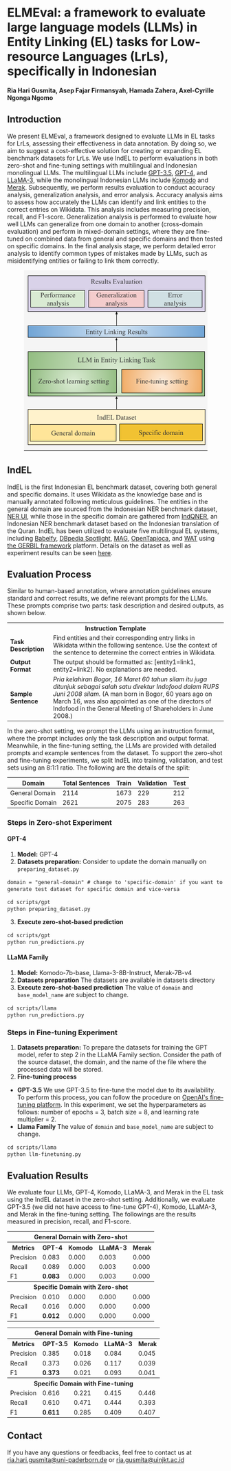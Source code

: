 # ELMEval: a framework to evaluate large language models (LLMs) in Entity Linking (EL) tasks for Low-resource Languages (LrLs), specifically in Indonesian
**Ria Hari Gusmita, Asep Fajar Firmansyah, Hamada Zahera, Axel-Cyrille Ngonga Ngomo**

## Introduction
We present ELMEval, a framework designed to evaluate LLMs in EL tasks for LrLs, assessing their effectiveness in data annotation. By doing so, we aim to suggest a cost-effective solution for creating or expanding EL benchmark datasets for LrLs. We use IndEL to perform evaluations in both zero-shot and fine-tuning settings with multilingual and Indonesian monolingual LLMs. The multilingual LLMs include [GPT-3.5](https://platform.openai.com/docs/models/gpt-4-turbo-and-gpt-4), [GPT-4](https://platform.openai.com/docs/models/gpt-4-turbo-and-gpt-4), and [LLaMA-3](https://huggingface.co/meta-llama/Meta-Llama-3-8B-Instruct), while the monolingual Indonesian LLMs include [Komodo](https://huggingface.co/Yellow-AI-NLP/komodo-7b-base) and [Merak](https://huggingface.co/Ichsan2895/Merak-7B-v4-GGUF). Subsequently, we perform results evaluation to conduct accuracy analysis, generalization analysis, and error analysis. Accuracy analysis aims to assess how accurately the LLMs can identify and link entities to the correct entries on Wikidata. This analysis includes measuring precision, recall, and F1-score. Generalization analysis is performed to evaluate how well LLMs can generalize from one domain to another (cross-domain evaluation) and perform in mixed-domain settings, where they are fine-tuned on combined data from general and specific domains and then tested on specific domains. In the final analysis stage, we perform detailed error analysis to identify common types of mistakes made by LLMs, such as misidentifying entities or failing to link them correctly.

<p align="center">
<img src="images/Evaluation-framework.png">
</p>

## IndEL
IndEL is the first Indonesian EL benchmark dataset, covering both general and specific domains. It uses Wikidata as the knowledge base and is manually annotated following meticulous guidelines. The entities in the general domain are sourced from the Indonesian NER benchmark dataset, [NER UI](https://github.com/indolem/indolem/tree/main/ner/data/nerui), while those in the specific domain are gathered from [IndQNER](https://github.com/dice-group/IndQNER/tree/main/datasets), an Indonesian NER benchmark dataset based on the Indonesian translation of the Quran. IndEL has been utilized to evaluate five multilingual EL systems, including [Babelfy](http://babelfy.org/), [DBpedia Spotlight](https://www.dbpedia-spotlight.org/), [MAG](https://github.com/dice-group/AGDISTIS), [OpenTapioca](https://github.com/opentapioca/opentapioca), and [WAT](https://sobigdata.d4science.org/web/tagme/wat-api) using [the GERBIL framework](https://gerbil.aksw.org/gerbil/) platform. Details on the dataset as well as experiment results can be seen [here](https://github.com/dice-group/IndEL). 

## Evaluation Process

Similar to human-based annotation, where annotation guidelines ensure standard and correct results, we define relevant prompts for the LLMs. These prompts comprise two parts: task description and desired outputs, as shown below.

<table>
  <tr>
    <th colspan="2" style="text-align:center">Instruction Template</th>
  </tr>
  <tr>
    <td><strong>Task Description</strong></td>
    <td>Find entities and their corresponding entry links in Wikidata within the following sentence. Use the context of the sentence to determine the correct entries in Wikidata.</td>
  </tr>
  <tr>
    <td><strong>Output Format</strong></td>
    <td>The output should be formatted as: [entity1=link1, entity2=link2]. No explanations are needed.</td>
  </tr>
  <tr>
    <td><strong>Sample Sentence</strong></td>
    <td><i>Pria kelahiran Bogor, 16 Maret 60 tahun silam itu juga ditunjuk sebagai salah satu direktur Indofood dalam RUPS Juni 2008 silam.</i> (A man born in Bogor, 60 years ago on March 16, was also appointed as one of the directors of Indofood in the General Meeting of Shareholders in June 2008.)</td>
  </tr>
</table>

In the zero-shot setting, we prompt the LLMs using an instruction format, where the prompt includes only the task description and output format. Meanwhile, in the fine-tuning setting, the LLMs are provided with detailed prompts and example sentences from the dataset. To support the zero-shot and fine-tuning experiments, we split IndEL into training, validation, and test sets using an 8:1:1 ratio. The following are the details of the split:

| Domain          | Total Sentences | Train | Validation | Test |
|-----------------|-----------------|-------|------------|------|
| General Domain  | 2114            | 1673  | 229        | 212  |
| Specific Domain | 2621            | 2075  | 283        | 263  |


### Steps in Zero-shot Experiment
#### GPT-4
1. **Model:** GPT-4 
2. **Datasets preparation:** Consider to update the domain manually on ```preparing_dataset.py```
```
domain = "general-domain" # change to 'specific-domain' if you want to generate test dataset for specific domain and vice-versa
```
```
cd scripts/gpt
python preparing_dataset.py
```
3. **Execute zero-shot-based prediction**
```
cd scripts/gpt
python run_predictions.py
```

#### LLaMA Family
1. **Model:** Komodo-7b-base, Llama-3-8B-Instruct, Merak-7B-v4
2. **Datasets preparation**
   The datasets are available in datasets directory 
4. **Execute zero-shot-based prediction**
The value of ```domain``` and ```base_model_name``` are subject to change.
```
cd scripts/llama
python run_predictions.py
```

### Steps in Fine-tuning Experiment
1. **Datasets preparation:** To prepare the datasets for training the GPT model, refer to step 2 in the LLaMA Family section. Consider the path of the source dataset, the domain, and the name of the file where the processed data will be stored.
2. **Fine-tuning process**
- **GPT-3.5** We use GPT-3.5 to fine-tune the model due to its availability. To perform this process, you can follow the procedure on [OpenAI's fine-tuning platform](https://platform.openai.com/finetune). In this experiment, we set the hyperparameters as follows: number of epochs = 3, batch size = 8, and learning rate multiplier = 2.
- **Llama Family**
The value of ```domain``` and ```base_model_name``` are subject to change.
```
cd scripts/llama
python llm-finetuning.py
```

## Evaluation Results
We evaluate four LLMs, GPT-4, Komodo, LLaMA-3, and Merak in the EL task using the IndEL dataset in the zero-shot setting. Additionally, we evaluate GPT-3.5 (we did not have access to fine-tune GPT-4), Komodo, LLaMA-3, and Merak in the fine-tuning setting. The followings are the results measured in precision, recall, and F1-score.
<table>
  <tr>
    <th colspan="5" style="text-align:center">General Domain with Zero-shot</th>
  </tr>
  <tr>
    <th>Metrics</th>
    <th>GPT-4</th>
    <th>Komodo</th>
    <th>LLaMA-3</th>
    <th>Merak</th>
  </tr>
  <tr>
    <td>Precision</td>
    <td>0.083</td>
    <td>0.000</td>
    <td>0.003</td>
    <td>0.000</td>
  </tr>
  <tr>
    <td>Recall</td>
    <td>0.089</td>
    <td>0.000</td>
    <td>0.003</td>
    <td>0.000</td>
  </tr>
  <tr>
    <td>F1</td>
    <td><strong>0.083</strong></td>
    <td>0.000</td>
    <td>0.003</td>
    <td>0.000</td>
  </tr>
  <tr>
    <th colspan="5" style="text-align:center">Specific Domain with Zero-shot</th>
  </tr>
  <tr>
    <td>Precision</td>
    <td>0.010</td>
    <td>0.000</td>
    <td>0.000</td>
    <td>0.000</td>
  </tr>
  <tr>
    <td>Recall</td>
    <td>0.016</td>
    <td>0.000</td>
    <td>0.000</td>
    <td>0.000</td>
  </tr>
  <tr>
    <td>F1</td>
    <td><strong>0.012</strong></td>
    <td>0.000</td>
    <td>0.000</td>
    <td>0.000</td>
  </tr>
</table>

<table>
  <tr>
    <th colspan="5" style="text-align:center">General Domain with Fine-tuning</th>
  </tr>
  <tr>
    <th>Metrics</th>
    <th>GPT-3.5</th>
    <th>Komodo</th>
    <th>LLaMA-3</th>
    <th>Merak</th>
  </tr>
  <tr>
    <td>Precision</td>
    <td>0.385</td>
    <td>0.018</td>
    <td>0.084</td>
    <td>0.045</td>
  </tr>
  <tr>
    <td>Recall</td>
    <td>0.373</td>
    <td>0.026</td>
    <td>0.117</td>
    <td>0.039</td>
  </tr>
  <tr>
    <td>F1</td>
    <td><strong>0.373</strong></td>
    <td>0.021</td>
    <td>0.093</td>
    <td>0.041</td>
  </tr>
  <tr>
    <th colspan="5" style="text-align:center">Specific Domain with Fine-tuning</th>
  </tr>
  <tr>
    <td>Precision</td>
    <td>0.616</td>
    <td>0.221</td>
    <td>0.415</td>
    <td>0.446</td>
  </tr>
  <tr>
    <td>Recall</td>
    <td>0.610</td>
    <td>0.471</td>
    <td>0.444</td>
    <td>0.393</td>
  </tr>
  <tr>
    <td>F1</td>
    <td><strong>0.611</strong></td>
    <td>0.285</td>
    <td>0.409</td>
    <td>0.407</td>
  </tr>
</table>



## Contact
If you have any questions or feedbacks, feel free to contact us at ria.hari.gusmita@uni-paderborn.de or ria.gusmita@uinjkt.ac.id
